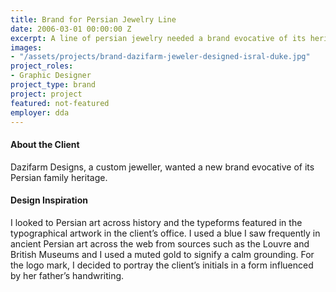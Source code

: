 ```yaml
---
title: Brand for Persian Jewelry Line
date: 2006-03-01 00:00:00 Z
excerpt: A line of persian jewelry needed a brand evocative of its heritage.
images:
- "/assets/projects/brand-dazifarm-jeweler-designed-isral-duke.jpg"
project_roles:
- Graphic Designer
project_type: brand
project: project
featured: not-featured
employer: dda
---
```

#### About the Client

Dazifarm Designs, a custom jeweller, wanted a new brand evocative of its Persian family heritage.

#### Design Inspiration

I looked to Persian art across history and the typeforms featured in the typographical artwork in the client’s office. I used a blue I saw frequently in ancient Persian art across the web from sources such as the Louvre and British Museums and I used a muted gold to signify a calm grounding. For the logo mark, I decided to portray the client’s initials in a form influenced by her father’s handwriting.